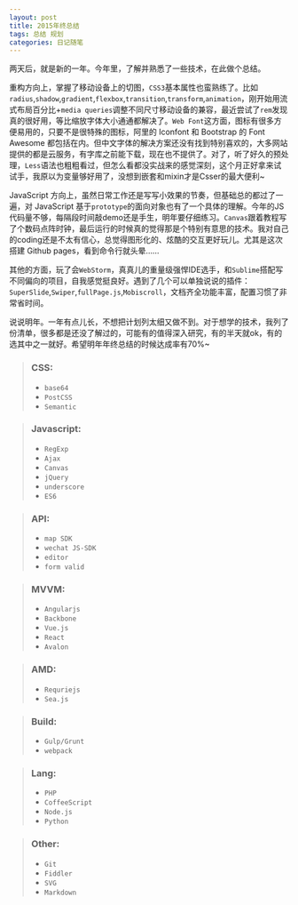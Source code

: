 ```yaml
---
layout: post
title: 2015年终总结
tags: 总结 规划
categories: 日记随笔
---
```


两天后，就是新的一年。今年里，了解并熟悉了一些技术，在此做个总结。

重构方向上，掌握了移动设备上的切图，`CSS3`基本属性也蛮熟练了。比如`radius`,`shadow`,`gradient`,`flexbox`,`transition`,`transform`,`animation`，刚开始用流式布局百分比+`media queries`调整不同尺寸移动设备的兼容，最近尝试了`rem`发现真的很好用，等比缩放字体大小通通都解决了。`Web Font`这方面，图标有很多方便易用的，只要不是很特殊的图标，阿里的 Iconfont 和 Bootstrap 的 Font Awesome 都包括在内。但中文字体的解决方案还没有找到特别喜欢的，大多网站提供的都是云服务，有字库之前能下载，现在也不提供了。对了，听了好久的预处理，`Less`语法也粗粗看过，但怎么看都没实战来的感觉深刻，这个月正好拿来试试手，我原以为变量够好用了，没想到嵌套和mixin才是Csser的最大便利~

JavaScript 方向上，虽然日常工作还是写写小效果的节奏，但基础总的都过了一遍，对 JavaScript 基于`prototype`的面向对象也有了一个具体的理解。今年的JS代码量不够，每隔段时间敲demo还是手生，明年要仔细练习。`Canvas`跟着教程写了个数码点阵时钟，最后运行的时候真的觉得那是个特别有意思的技术。我对自己的coding还是不太有信心，总觉得图形化的、炫酷的交互更好玩儿。尤其是这次搭建 Github pages，看到命令行就头晕……

其他的方面，玩了会`WebStorm`，真真儿的重量级强悍IDE选手，和`Sublime`搭配写不同偏向的项目，自我感觉挺良好。遇到了几个可以单独说说的插件：`SuperSlide`,`Swiper`,`fullPage.js`,`Mobiscroll`，文档齐全功能丰富，配置习惯了非常省时间。

说说明年。一年有点儿长，不想把计划列太细又做不到。对于想学的技术，我列了份清单，很多都是还没了解过的，可能有的值得深入研究，有的半天就ok，有的选其中之一就好。希望明年年终总结的时候达成率有70%~

> ### CSS:
> + `base64`
> + `PostCSS`
> + `Semantic`

> ### Javascript:
> + `RegExp`
> + `Ajax`
> + `Canvas`
> + `jQuery`
> + `underscore`
> + `ES6`

> ### API:
> + `map SDK`
> + `wechat JS-SDK`
> + `editor`
> + `form valid`

> ### MVVM:
> + `Angularjs`
> + `Backbone`
> + `Vue.js`
> + `React`
> + `Avalon`

> ### AMD:
> + `Requriejs`
> + `Sea.js`

> ### Build:
> + `Gulp/Grunt`
> + `webpack`

> ### Lang:
> + `PHP`
> + `CoffeeScript`
> + `Node.js`
> + `Python`

> ### Other:
> + `Git`
> + `Fiddler`
> + `SVG`
> + `Markdown`
